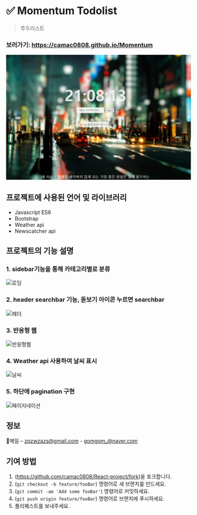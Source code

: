 # ✅ Momentum Todolist
> 투두리스트

### 보러가기: <https://camac0808.github.io/Momentum>

![메인페이지](mainpage.PNG)

## 프로젝트에 사용된 언어 및 라이브러리

* Javascript ES6
* Bootstrap
* Weather api
* Newscatcher api

## 프로젝트의 기능 설명

### 1. sidebar기능을 통해 카테고리별로 분류
![로딩](sidebar.PNG)

### 2. header searchbar 기능, 돋보기 아이콘 누르면 searchbar 
![헤더](searchbar.PNG)

### 3. 반응형 웹
![반응형웹](responsive.PNG)

### 4. Weather api 사용하여 날씨 표시
![날씨](weather.PNG)

### 5. 하단에 pagination 구현
![페이지네이션](pagination.PNG)

## 정보

💌메일 – zqzwzazs@gmail.com - gomgom_@naver.com


## 기여 방법

1. (<https://github.com/camac0808/React-project/fork>)을 포크합니다.
2. (`git checkout -b feature/fooBar`) 명령어로 새 브랜치를 만드세요.
3. (`git commit -am 'Add some fooBar'`) 명령어로 커밋하세요.
4. (`git push origin feature/fooBar`) 명령어로 브랜치에 푸시하세요. 
5. 풀리퀘스트를 보내주세요.

<!-- Markdown link & img dfn's -->
[npm-image]: https://img.shields.io/npm/v/datadog-metrics.svg?style=flat-square
[npm-url]: https://npmjs.org/package/datadog-metrics
[npm-downloads]: https://img.shields.io/npm/dm/datadog-metrics.svg?style=flat-square
[travis-image]: https://img.shields.io/travis/dbader/node-datadog-metrics/master.svg?style=flat-square
[travis-url]: https://travis-ci.org/dbader/node-datadog-metrics
[wiki]: https://github.com/yourname/yourproject/wiki

